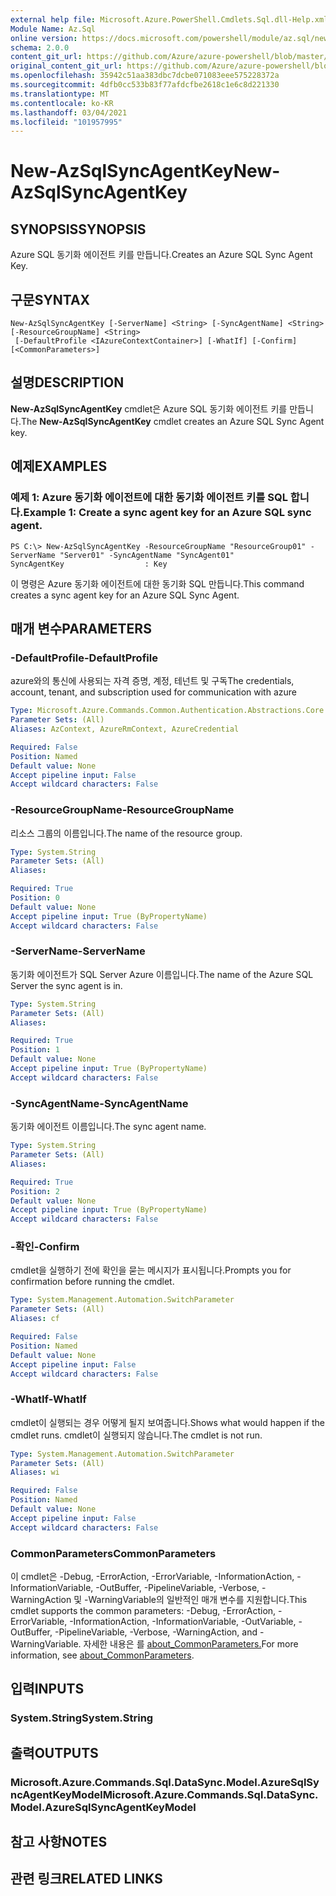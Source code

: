 ```yaml
---
external help file: Microsoft.Azure.PowerShell.Cmdlets.Sql.dll-Help.xml
Module Name: Az.Sql
online version: https://docs.microsoft.com/powershell/module/az.sql/new-azsqlsyncagentkey
schema: 2.0.0
content_git_url: https://github.com/Azure/azure-powershell/blob/master/src/Sql/Sql/help/New-AzSqlSyncAgentKey.md
original_content_git_url: https://github.com/Azure/azure-powershell/blob/master/src/Sql/Sql/help/New-AzSqlSyncAgentKey.md
ms.openlocfilehash: 35942c51aa383dbc7dcbe071083eee575228372a
ms.sourcegitcommit: 4dfb0cc533b83f77afdcfbe2618c1e6c8d221330
ms.translationtype: MT
ms.contentlocale: ko-KR
ms.lasthandoff: 03/04/2021
ms.locfileid: "101957995"
---
```

# <span data-ttu-id="d3828-101">New-AzSqlSyncAgentKey</span><span class="sxs-lookup"><span data-stu-id="d3828-101">New-AzSqlSyncAgentKey</span></span>

## <span data-ttu-id="d3828-102">SYNOPSIS</span><span class="sxs-lookup"><span data-stu-id="d3828-102">SYNOPSIS</span></span>
<span data-ttu-id="d3828-103">Azure SQL 동기화 에이전트 키를 만듭니다.</span><span class="sxs-lookup"><span data-stu-id="d3828-103">Creates an Azure SQL Sync Agent Key.</span></span>

## <span data-ttu-id="d3828-104">구문</span><span class="sxs-lookup"><span data-stu-id="d3828-104">SYNTAX</span></span>

```
New-AzSqlSyncAgentKey [-ServerName] <String> [-SyncAgentName] <String> [-ResourceGroupName] <String>
 [-DefaultProfile <IAzureContextContainer>] [-WhatIf] [-Confirm] [<CommonParameters>]
```

## <span data-ttu-id="d3828-105">설명</span><span class="sxs-lookup"><span data-stu-id="d3828-105">DESCRIPTION</span></span>
<span data-ttu-id="d3828-106">**New-AzSqlSyncAgentKey** cmdlet은 Azure SQL 동기화 에이전트 키를 만듭니다.</span><span class="sxs-lookup"><span data-stu-id="d3828-106">The **New-AzSqlSyncAgentKey** cmdlet creates an Azure SQL Sync Agent key.</span></span>

## <span data-ttu-id="d3828-107">예제</span><span class="sxs-lookup"><span data-stu-id="d3828-107">EXAMPLES</span></span>

### <span data-ttu-id="d3828-108">예제 1: Azure 동기화 에이전트에 대한 동기화 에이전트 키를 SQL 합니다.</span><span class="sxs-lookup"><span data-stu-id="d3828-108">Example 1: Create a sync agent key for an Azure SQL sync agent.</span></span>
```
PS C:\> New-AzSqlSyncAgentKey -ResourceGroupName "ResourceGroup01" -ServerName "Server01" -SyncAgentName "SyncAgent01"
SyncAgentKey                  : Key
```

<span data-ttu-id="d3828-109">이 명령은 Azure 동기화 에이전트에 대한 동기화 SQL 만듭니다.</span><span class="sxs-lookup"><span data-stu-id="d3828-109">This command creates a sync agent key for an Azure SQL Sync Agent.</span></span>

## <span data-ttu-id="d3828-110">매개 변수</span><span class="sxs-lookup"><span data-stu-id="d3828-110">PARAMETERS</span></span>

### <span data-ttu-id="d3828-111">-DefaultProfile</span><span class="sxs-lookup"><span data-stu-id="d3828-111">-DefaultProfile</span></span>
<span data-ttu-id="d3828-112">azure와의 통신에 사용되는 자격 증명, 계정, 테넌트 및 구독</span><span class="sxs-lookup"><span data-stu-id="d3828-112">The credentials, account, tenant, and subscription used for communication with azure</span></span>

```yaml
Type: Microsoft.Azure.Commands.Common.Authentication.Abstractions.Core.IAzureContextContainer
Parameter Sets: (All)
Aliases: AzContext, AzureRmContext, AzureCredential

Required: False
Position: Named
Default value: None
Accept pipeline input: False
Accept wildcard characters: False
```

### <span data-ttu-id="d3828-113">-ResourceGroupName</span><span class="sxs-lookup"><span data-stu-id="d3828-113">-ResourceGroupName</span></span>
<span data-ttu-id="d3828-114">리소스 그룹의 이름입니다.</span><span class="sxs-lookup"><span data-stu-id="d3828-114">The name of the resource group.</span></span>

```yaml
Type: System.String
Parameter Sets: (All)
Aliases:

Required: True
Position: 0
Default value: None
Accept pipeline input: True (ByPropertyName)
Accept wildcard characters: False
```

### <span data-ttu-id="d3828-115">-ServerName</span><span class="sxs-lookup"><span data-stu-id="d3828-115">-ServerName</span></span>
<span data-ttu-id="d3828-116">동기화 에이전트가 SQL Server Azure 이름입니다.</span><span class="sxs-lookup"><span data-stu-id="d3828-116">The name of the Azure SQL Server the sync agent is in.</span></span>

```yaml
Type: System.String
Parameter Sets: (All)
Aliases:

Required: True
Position: 1
Default value: None
Accept pipeline input: True (ByPropertyName)
Accept wildcard characters: False
```

### <span data-ttu-id="d3828-117">-SyncAgentName</span><span class="sxs-lookup"><span data-stu-id="d3828-117">-SyncAgentName</span></span>
<span data-ttu-id="d3828-118">동기화 에이전트 이름입니다.</span><span class="sxs-lookup"><span data-stu-id="d3828-118">The sync agent name.</span></span>

```yaml
Type: System.String
Parameter Sets: (All)
Aliases:

Required: True
Position: 2
Default value: None
Accept pipeline input: True (ByPropertyName)
Accept wildcard characters: False
```

### <span data-ttu-id="d3828-119">-확인</span><span class="sxs-lookup"><span data-stu-id="d3828-119">-Confirm</span></span>
<span data-ttu-id="d3828-120">cmdlet을 실행하기 전에 확인을 묻는 메시지가 표시됩니다.</span><span class="sxs-lookup"><span data-stu-id="d3828-120">Prompts you for confirmation before running the cmdlet.</span></span>

```yaml
Type: System.Management.Automation.SwitchParameter
Parameter Sets: (All)
Aliases: cf

Required: False
Position: Named
Default value: None
Accept pipeline input: False
Accept wildcard characters: False
```

### <span data-ttu-id="d3828-121">-WhatIf</span><span class="sxs-lookup"><span data-stu-id="d3828-121">-WhatIf</span></span>
<span data-ttu-id="d3828-122">cmdlet이 실행되는 경우 어떻게 될지 보여줍니다.</span><span class="sxs-lookup"><span data-stu-id="d3828-122">Shows what would happen if the cmdlet runs.</span></span>
<span data-ttu-id="d3828-123">cmdlet이 실행되지 않습니다.</span><span class="sxs-lookup"><span data-stu-id="d3828-123">The cmdlet is not run.</span></span>

```yaml
Type: System.Management.Automation.SwitchParameter
Parameter Sets: (All)
Aliases: wi

Required: False
Position: Named
Default value: None
Accept pipeline input: False
Accept wildcard characters: False
```

### <span data-ttu-id="d3828-124">CommonParameters</span><span class="sxs-lookup"><span data-stu-id="d3828-124">CommonParameters</span></span>
<span data-ttu-id="d3828-125">이 cmdlet은 -Debug, -ErrorAction, -ErrorVariable, -InformationAction, -InformationVariable, -OutBuffer, -PipelineVariable, -Verbose, -WarningAction 및 -WarningVariable의 일반적인 매개 변수를 지원합니다.</span><span class="sxs-lookup"><span data-stu-id="d3828-125">This cmdlet supports the common parameters: -Debug, -ErrorAction, -ErrorVariable, -InformationAction, -InformationVariable, -OutVariable, -OutBuffer, -PipelineVariable, -Verbose, -WarningAction, and -WarningVariable.</span></span> <span data-ttu-id="d3828-126">자세한 내용은 를 [about_CommonParameters.](http://go.microsoft.com/fwlink/?LinkID=113216)</span><span class="sxs-lookup"><span data-stu-id="d3828-126">For more information, see [about_CommonParameters](http://go.microsoft.com/fwlink/?LinkID=113216).</span></span>

## <span data-ttu-id="d3828-127">입력</span><span class="sxs-lookup"><span data-stu-id="d3828-127">INPUTS</span></span>

### <span data-ttu-id="d3828-128">System.String</span><span class="sxs-lookup"><span data-stu-id="d3828-128">System.String</span></span>

## <span data-ttu-id="d3828-129">출력</span><span class="sxs-lookup"><span data-stu-id="d3828-129">OUTPUTS</span></span>

### <span data-ttu-id="d3828-130">Microsoft.Azure.Commands.Sql.DataSync.Model.AzureSqlSyncAgentKeyModel</span><span class="sxs-lookup"><span data-stu-id="d3828-130">Microsoft.Azure.Commands.Sql.DataSync.Model.AzureSqlSyncAgentKeyModel</span></span>

## <span data-ttu-id="d3828-131">참고 사항</span><span class="sxs-lookup"><span data-stu-id="d3828-131">NOTES</span></span>

## <span data-ttu-id="d3828-132">관련 링크</span><span class="sxs-lookup"><span data-stu-id="d3828-132">RELATED LINKS</span></span>
